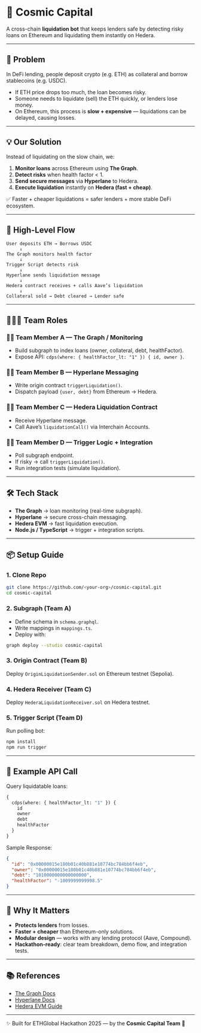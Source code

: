 # 🌌 Cosmic Capital

A cross-chain **liquidation bot** that keeps lenders safe by detecting risky loans on Ethereum and liquidating them instantly on Hedera.  

---

## 🚨 Problem

In DeFi lending, people deposit crypto (e.g. ETH) as collateral and borrow stablecoins (e.g. USDC).  

- If ETH price drops too much, the loan becomes risky.  
- Someone needs to liquidate (sell) the ETH quickly, or lenders lose money.  
- On Ethereum, this process is **slow + expensive** — liquidations can be delayed, causing losses.  

---

## 💡 Our Solution

Instead of liquidating on the slow chain, we:

1. **Monitor loans** across Ethereum using **The Graph**.  
2. **Detect risks** when health factor < 1.  
3. **Send secure messages** via **Hyperlane** to Hedera.  
4. **Execute liquidation** instantly on **Hedera (fast + cheap)**.  

✅ Faster + cheaper liquidations = safer lenders + more stable DeFi ecosystem.  

---

## 🔗 High-Level Flow

```
User deposits ETH → Borrows USDC
     ↓
The Graph monitors health factor
     ↓
Trigger Script detects risk
     ↓
Hyperlane sends liquidation message
     ↓
Hedera contract receives + calls Aave’s liquidation
     ↓
Collateral sold → Debt cleared → Lender safe
```

---

## 🧑‍🤝‍🧑 Team Roles

### 🧑‍💻 Team Member A — The Graph / Monitoring  
- Build subgraph to index loans (owner, collateral, debt, healthFactor).  
- Expose API: `cdps(where: { healthFactor_lt: "1" }) { id, owner }`.  

### 🧑‍🔬 Team Member B — Hyperlane Messaging  
- Write origin contract `triggerLiquidation()`.  
- Dispatch payload `{user, debt}` from Ethereum → Hedera.  

### 🧑‍🏭 Team Member C — Hedera Liquidation Contract  
- Receive Hyperlane message.  
- Call Aave’s `liquidationCall()` via Interchain Accounts.  

### 🧑‍🎨 Team Member D — Trigger Logic + Integration  
- Poll subgraph endpoint.  
- If risky → call `triggerLiquidation()`.  
- Run integration tests (simulate liquidation).  

---

## 🛠️ Tech Stack

- **The Graph** → loan monitoring (real-time subgraph).  
- **Hyperlane** → secure cross-chain messaging.  
- **Hedera EVM** → fast liquidation execution.  
- **Node.js / TypeScript** → trigger + integration scripts.  

---

## 📦 Setup Guide

### 1. Clone Repo
```bash
git clone https://github.com/<your-org>/cosmic-capital.git
cd cosmic-capital
```

### 2. Subgraph (Team A)
- Define schema in `schema.graphql`.  
- Write mappings in `mappings.ts`.  
- Deploy with:  
```bash
graph deploy --studio cosmic-capital
```

### 3. Origin Contract (Team B)
Deploy `OriginLiquidationSender.sol` on Ethereum testnet (Sepolia).  

### 4. Hedera Receiver (Team C)
Deploy `HederaLiquidationReceiver.sol` on Hedera testnet.  

### 5. Trigger Script (Team D)
Run polling bot:  
```bash
npm install
npm run trigger
```

---

## 🔧 Example API Call

Query liquidatable loans:
```graphql
{
  cdps(where: { healthFactor_lt: "1" }) {
    id
    owner
    debt
    healthFactor
  }
}
```

Sample Response:
```json
{
  "id": "0x00000015e180b01c40b881e10774bc784bb6f4eb",
  "owner": "0x00000015e180b01c40b881e10774bc784bb6f4eb",
  "debt": "1010000000000000000",
  "healthFactor": "-1009999999998.5"
}
```

---

## 🎯 Why It Matters

- **Protects lenders** from losses.  
- **Faster + cheaper** than Ethereum-only solutions.  
- **Modular design** — works with any lending protocol (Aave, Compound).  
- **Hackathon-ready**: clear team breakdown, demo flow, and integration tests.  

---

## 📚 References
- [The Graph Docs](https://thegraph.com/docs/en/)  
- [Hyperlane Docs](https://docs.hyperlane.xyz/)  
- [Hedera EVM Guide](https://docs.hedera.com/hedera/getting-started-hedera-native-developers)  

---

✨ Built for ETHGlobal Hackathon 2025 — by the **Cosmic Capital Team** 🚀  
